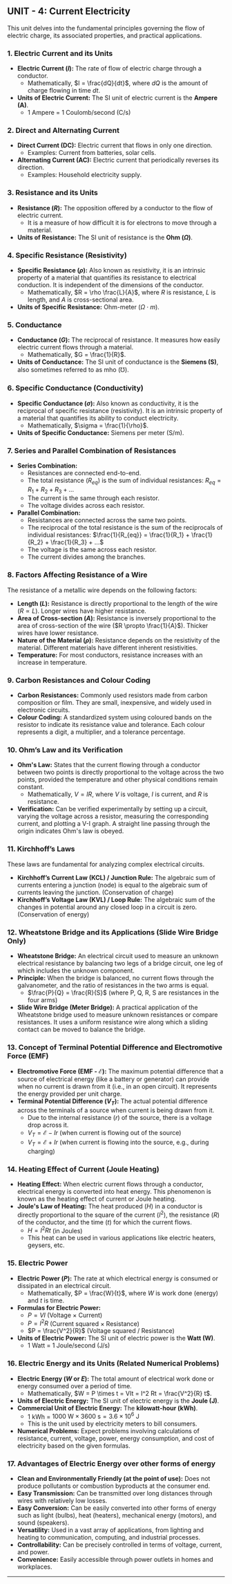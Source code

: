 

## UNIT - 4: Current Electricity

This unit delves into the fundamental principles governing the flow of electric charge, its associated properties, and practical applications.

### 1. Electric Current and its Units

* **Electric Current ($I$):** The rate of flow of electric charge through a conductor.
    * Mathematically, $I = \frac{dQ}{dt}$, where $dQ$ is the amount of charge flowing in time $dt$.
* **Units of Electric Current:** The SI unit of electric current is the **Ampere (A)**.
    * 1 Ampere = 1 Coulomb/second (C/s)

### 2. Direct and Alternating Current

* **Direct Current (DC):** Electric current that flows in only one direction.
    * Examples: Current from batteries, solar cells.
* **Alternating Current (AC):** Electric current that periodically reverses its direction.
    * Examples: Household electricity supply.

### 3. Resistance and its Units

* **Resistance ($R$):** The opposition offered by a conductor to the flow of electric current.
    * It is a measure of how difficult it is for electrons to move through a material.
* **Units of Resistance:** The SI unit of resistance is the **Ohm ($\Omega$)**.

### 4. Specific Resistance (Resistivity)

* **Specific Resistance ($\rho$):** Also known as resistivity, it is an intrinsic property of a material that quantifies its resistance to electrical conduction. It is independent of the dimensions of the conductor.
    * Mathematically, $R = \rho \frac{L}{A}$, where $R$ is resistance, $L$ is length, and $A$ is cross-sectional area.
* **Units of Specific Resistance:** Ohm-meter ($\Omega \cdot m$).

### 5. Conductance

* **Conductance ($G$):** The reciprocal of resistance. It measures how easily electric current flows through a material.
    * Mathematically, $G = \frac{1}{R}$.
* **Units of Conductance:** The SI unit of conductance is the **Siemens (S)**, also sometimes referred to as mho ($\mho$).

### 6. Specific Conductance (Conductivity)

* **Specific Conductance ($\sigma$):** Also known as conductivity, it is the reciprocal of specific resistance (resistivity). It is an intrinsic property of a material that quantifies its ability to conduct electricity.
    * Mathematically, $\sigma = \frac{1}{\rho}$.
* **Units of Specific Conductance:** Siemens per meter (S/m).

### 7. Series and Parallel Combination of Resistances

* **Series Combination:**
    * Resistances are connected end-to-end.
    * The total resistance ($R_{eq}$) is the sum of individual resistances: $R_{eq} = R_1 + R_2 + R_3 + ...$
    * The current is the same through each resistor.
    * The voltage divides across each resistor.
* **Parallel Combination:**
    * Resistances are connected across the same two points.
    * The reciprocal of the total resistance is the sum of the reciprocals of individual resistances: $\frac{1}{R_{eq}} = \frac{1}{R_1} + \frac{1}{R_2} + \frac{1}{R_3} + ...$
    * The voltage is the same across each resistor.
    * The current divides among the branches.

### 8. Factors Affecting Resistance of a Wire

The resistance of a metallic wire depends on the following factors:
* **Length ($L$):** Resistance is directly proportional to the length of the wire ($R \propto L$). Longer wires have higher resistance.
* **Area of Cross-section ($A$):** Resistance is inversely proportional to the area of cross-section of the wire ($R \propto \frac{1}{A}$). Thicker wires have lower resistance.
* **Nature of the Material ($\rho$):** Resistance depends on the resistivity of the material. Different materials have different inherent resistivities.
* **Temperature:** For most conductors, resistance increases with an increase in temperature.

### 9. Carbon Resistances and Colour Coding

* **Carbon Resistances:** Commonly used resistors made from carbon composition or film. They are small, inexpensive, and widely used in electronic circuits.
* **Colour Coding:** A standardized system using coloured bands on the resistor to indicate its resistance value and tolerance. Each colour represents a digit, a multiplier, and a tolerance percentage.

### 10. Ohm’s Law and its Verification

* **Ohm's Law:** States that the current flowing through a conductor between two points is directly proportional to the voltage across the two points, provided the temperature and other physical conditions remain constant.
    * Mathematically, $V = IR$, where $V$ is voltage, $I$ is current, and $R$ is resistance.
* **Verification:** Can be verified experimentally by setting up a circuit, varying the voltage across a resistor, measuring the corresponding current, and plotting a V-I graph. A straight line passing through the origin indicates Ohm's law is obeyed.

### 11. Kirchhoff’s Laws

These laws are fundamental for analyzing complex electrical circuits.
* **Kirchhoff’s Current Law (KCL) / Junction Rule:** The algebraic sum of currents entering a junction (node) is equal to the algebraic sum of currents leaving the junction. (Conservation of charge)
* **Kirchhoff’s Voltage Law (KVL) / Loop Rule:** The algebraic sum of the changes in potential around any closed loop in a circuit is zero. (Conservation of energy)

### 12. Wheatstone Bridge and its Applications (Slide Wire Bridge Only)

* **Wheatstone Bridge:** An electrical circuit used to measure an unknown electrical resistance by balancing two legs of a bridge circuit, one leg of which includes the unknown component.
* **Principle:** When the bridge is balanced, no current flows through the galvanometer, and the ratio of resistances in the two arms is equal.
    * $\frac{P}{Q} = \frac{R}{S}$ (where P, Q, R, S are resistances in the four arms)
* **Slide Wire Bridge (Meter Bridge):** A practical application of the Wheatstone bridge used to measure unknown resistances or compare resistances. It uses a uniform resistance wire along which a sliding contact can be moved to balance the bridge.

### 13. Concept of Terminal Potential Difference and Electromotive Force (EMF)

* **Electromotive Force (EMF - $\mathcal{E}$):** The maximum potential difference that a source of electrical energy (like a battery or generator) can provide when no current is drawn from it (i.e., in an open circuit). It represents the energy provided per unit charge.
* **Terminal Potential Difference ($V_T$):** The actual potential difference across the terminals of a source when current is being drawn from it.
    * Due to the internal resistance ($r$) of the source, there is a voltage drop across it.
    * $V_T = \mathcal{E} - Ir$ (when current is flowing out of the source)
    * $V_T = \mathcal{E} + Ir$ (when current is flowing into the source, e.g., during charging)

### 14. Heating Effect of Current (Joule Heating)

* **Heating Effect:** When electric current flows through a conductor, electrical energy is converted into heat energy. This phenomenon is known as the heating effect of current or Joule heating.
* **Joule's Law of Heating:** The heat produced ($H$) in a conductor is directly proportional to the square of the current ($I^2$), the resistance ($R$) of the conductor, and the time ($t$) for which the current flows.
    * $H = I^2 R t$ (in Joules)
    * This heat can be used in various applications like electric heaters, geysers, etc.

### 15. Electric Power

* **Electric Power ($P$):** The rate at which electrical energy is consumed or dissipated in an electrical circuit.
    * Mathematically, $P = \frac{W}{t}$, where $W$ is work done (energy) and $t$ is time.
* **Formulas for Electric Power:**
    * $P = VI$ (Voltage × Current)
    * $P = I^2 R$ (Current squared × Resistance)
    * $P = \frac{V^2}{R}$ (Voltage squared / Resistance)
* **Units of Electric Power:** The SI unit of electric power is the **Watt (W)**.
    * 1 Watt = 1 Joule/second (J/s)

### 16. Electric Energy and its Units (Related Numerical Problems)

* **Electric Energy ($W$ or $E$):** The total amount of electrical work done or energy consumed over a period of time.
    * Mathematically, $W = P \times t = VIt = I^2 Rt = \frac{V^2}{R} t$.
* **Units of Electric Energy:** The SI unit of electric energy is the **Joule (J)**.
* **Commercial Unit of Electric Energy:** The **kilowatt-hour (kWh)**.
    * 1 kWh = $1000 \text{ W} \times 3600 \text{ s} = 3.6 \times 10^6 \text{ J}$
    * This is the unit used by electricity meters to bill consumers.
* **Numerical Problems:** Expect problems involving calculations of resistance, current, voltage, power, energy consumption, and cost of electricity based on the given formulas.

### 17. Advantages of Electric Energy over other forms of energy

* **Clean and Environmentally Friendly (at the point of use):** Does not produce pollutants or combustion byproducts at the consumer end.
* **Easy Transmission:** Can be transmitted over long distances through wires with relatively low losses.
* **Easy Conversion:** Can be easily converted into other forms of energy such as light (bulbs), heat (heaters), mechanical energy (motors), and sound (speakers).
* **Versatility:** Used in a vast array of applications, from lighting and heating to communication, computing, and industrial processes.
* **Controllability:** Can be precisely controlled in terms of voltage, current, and power.
* **Convenience:** Easily accessible through power outlets in homes and workplaces.

---
